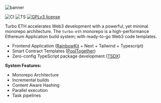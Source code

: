 ![banner](https://user-images.githubusercontent.com/3408362/174462135-3aaeefba-554a-40d7-bd58-f58bf20725cb.png)

![CI](https://github.com/turbo-eth/turbo-eth/actions/workflows/main.yml/badge.svg)
![TS](https://badgen.net/badge/-/TypeScript?icon=typescript&label&labelColor=blue&color=555555)
[![GPLv3 license](https://img.shields.io/badge/License-MIT-blue.svg)](http://perso.crans.org/besson/LICENSE.html)

Turbo ETH accelerates Web3 development with a powerful, yet minimal monorepo architecture. The `turbo-eth` monorepo is a high-performance Ethereum Application build system; with ready-to-go Web3 code templates.

- Frontend Application ([RainbowKit](https://www.rainbowkit.com/) + Next + Tailwind + Typescript)
- Smart Contract Templates ([PoolTogether](https://github.com/pooltogether/pooltogether-contracts-template))
- Zero-config TypeScript package development ([TSDX](https://tsdx.io/))

**System Features:**
- Monorepo Architecture
- Incremental builds
- Content Aware Hashing
- Parallel execution
- Task pipelines
